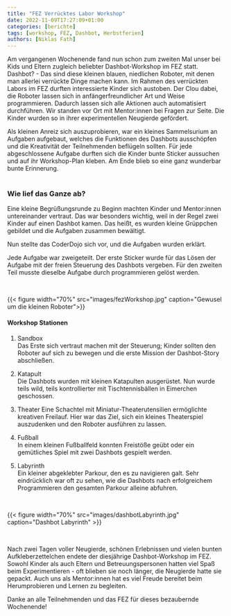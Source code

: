 ```yaml
---
title: "FEZ Verrücktes Labor Workshop"
date: 2022-11-09T17:27:09+01:00
categories: [berichte]
tags: [workshop, FEZ, Dashbot, Herbstferien]
authors: [Niklas Fath]
---
```


Am vergangenen Wochenende fand nun schon zum zweiten Mal unser bei Kids und Eltern zugleich beliebter Dashbot-Workshop im FEZ statt. Dashbot? - Das sind diese kleinen blauen, niedlichen Roboter, mit denen man allerlei verrückte Dinge machen kann. Im Rahmen des verrückten Labors im FEZ durften interessierte Kinder sich austoben. Der Clou dabei, die Roboter lassen sich in anfängerfreundlicher Art und Weise programmieren. Dadurch lassen sich alle Aktionen auch automatisiert durchführen. Wir standen vor Ort mit Mentor:innen bei Fragen zur Seite. Die Kinder wurden so in ihrer experimentellen Neugierde gefördert.

Als kleinen Anreiz sich auszuprobieren, war ein kleines Sammelsurium an Aufgaben aufgebaut, welches die Funktionen des Dashbots ausschöpfen und die Kreativität der Teilnehmenden beflügeln sollten. Für jede abgeschlossene Aufgabe durften sich die Kinder bunte Sticker aussuchen und auf ihr Workshop-Plan kleben. Am Ende blieb so eine ganz wunderbar bunte Erinnerung.\
&nbsp;

### Wie lief das Ganze ab?

Eine kleine Begrüßungsrunde zu Beginn machten Kinder und Mentor:innen untereinander vertraut. Das war besonders wichtig, weil in der Regel zwei Kinder auf einen Dashbot kamen. Das heißt, es wurden kleine Grüppchen gebildet und die Aufgaben zusammen bewältigt.

Nun stellte das CoderDojo sich vor, und die Aufgaben wurden erklärt.

Jede Aufgabe war zweigeteilt. Der erste Sticker wurde für das Lösen der Aufgabe mit der freien Steuerung des Dashbots vergeben. Für den zweiten Teil musste dieselbe Aufgabe durch programmieren gelöst werden.
&nbsp; 

&nbsp; 

{{< figure width="70%" src="images/fezWorkshop.jpg" caption="Gewusel um die kleinen Roboter">}}
&nbsp; 

#### Workshop Stationen

1.  Sandbox\
Das Erste sich vertraut machen mit der Steuerung; Kinder sollten den Roboter auf sich zu bewegen und die erste Mission der Dashbot-Story abschließen.

2.  Katapult\
Die Dashbots wurden mit kleinen Katapulten ausgerüstet. Nun wurde teils wild, teils kontrollierter mit Tischtennisbällen in Eimerchen geschossen.

3.  Theater
Eine Schachtel mit Miniatur-Theaterutensilien ermöglichte kreativen Freilauf. Hier war das Ziel, sich ein kleines Theaterspiel auszudenken und den Roboter ausführen zu lassen.

4.  Fußball\
In einem kleinen Fußballfeld konnten Freistöße geübt oder ein gemütliches Spiel mit zwei Dashbots gespielt werden.

5. Labyrinth\
Ein kleiner abgeklebter Parkour, den es zu navigieren galt. Sehr eindrücklich war oft zu sehen, wie die Dashbots nach erfolgreichem Programmieren den gesamten Parkour alleine abfuhren.
&nbsp; 

&nbsp; 

{{< figure width="70%" src="images/dashbotLabyrinth.jpg" caption="Dashbot Labyrinth" >}}

&nbsp; 

Nach zwei Tagen voller Neugierde, schönen Erlebnissen und vielen bunten Aufkleberzettelchen endete der diesjährige Dashbot-Workshop im FEZ. Sowohl Kinder als auch Eltern und Betreuungspersonen hatten viel Spaß beim Experimentieren - oft blieben sie noch länger, die Neugierde hatte sie gepackt. Auch uns als Mentor:innen hat es viel Freude bereitet beim Herumprobieren und Lernen zu begleiten.

Danke an alle Teilnehmenden und das FEZ für dieses bezaubernde Wochenende!